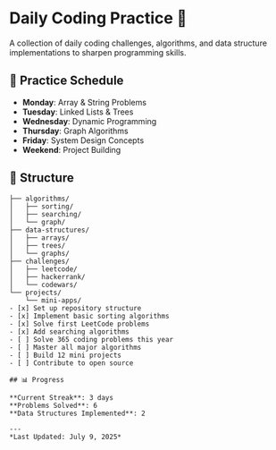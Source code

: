 # Daily Coding Practice 🚀

A collection of daily coding challenges, algorithms, and data structure implementations to sharpen programming skills.

## 📅 Practice Schedule

- **Monday**: Array & String Problems
- **Tuesday**: Linked Lists & Trees
- **Wednesday**: Dynamic Programming
- **Thursday**: Graph Algorithms
- **Friday**: System Design Concepts
- **Weekend**: Project Building

## 📂 Structure

```
├── algorithms/
│   ├── sorting/
│   ├── searching/
│   └── graph/
├── data-structures/
│   ├── arrays/
│   ├── trees/
│   └── graphs/
├── challenges/
│   ├── leetcode/
│   ├── hackerrank/
│   └── codewars/
└── projects/
    └── mini-apps/
- [x] Set up repository structure
- [x] Implement basic sorting algorithms
- [x] Solve first LeetCode problems
- [x] Add searching algorithms
- [ ] Solve 365 coding problems this year
- [ ] Master all major algorithms
- [ ] Build 12 mini projects
- [ ] Contribute to open source

## 📊 Progress

**Current Streak**: 3 days  
**Problems Solved**: 6  
**Data Structures Implemented**: 2  

---
*Last Updated: July 9, 2025*